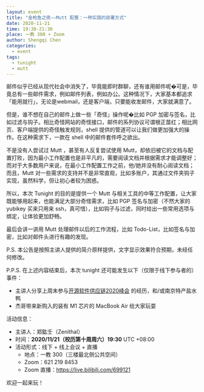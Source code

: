 ```yaml
---
layout: event
title: "金枪鱼之夜——Mutt 配置：一种实践的部署方式"
date: 2020-11-21
time: 19:30-21:30
place: 一教 300 + Zoom
author: Shengqi Chen
categories:
  - event
tags:
  - tunight
  - mutt
---
```


邮件似乎已经从现代社会中消失了，毕竟能即时群聊，还有谁用邮件呢�可是，毕竟总有一些邮件需求，例如邮件列表，例如办公。这种情况下，大家基本都追求「能用就行」，无论是webmail，还是客户端，只要能收发邮件，大家就满意了。

但是，谁不想在自己的邮件上做一些「奇怪」操作呢�比如 PGP 加密与签名，比如过滤与钩子。相比奇怪网站的奇怪接口，邮件的系列协议可谓根正苗红；相比网页、客户端提供的奇怪触发规则，shell 提供的管道可以让我们做更加强大的操作。在这种需求下，一款在 shell 中的邮件套件呼之欲出。

不是没有人尝试过 Mutt ，甚至有人反复尝试使用 Mutt，却依旧被它的文档与配置打败，因为最小工作配置也是非平凡的，需要阅读文档并根据需求才能调整好；而对于大多数用户来说，在最小工作配置工作之前，他/她并没有耐心阅读文档；而且，Mutt 对一些需求的支持并不是非常直观，比如多账户，其通过文件夹钩子实现，虽然科学，但让初心者较为困惑。

所以，本次  Tunight 的目的是提供一个 Mutt 与相关工具的中等工作配置，让大家既能够用起来，也能满足大部分奇怪需求，比如 PGP 签名与加密（不然大家的 yubikey 买来只用来 ssh，真可惜），比如钩子与过滤，同时给出一些常用选项与绑定，让体验更加舒畅。

最后会讲一讲用 Mutt 处理邮件以后的工作流程，比如 Todo-List，比如签名与加密，比如对邮件头进行有趣的发现。

P.S. 本公告是按照主讲人提供的简介原样提供，文字显示效果符合预期，未经任何修改。

P.P.S. 在上述内容结束后，本次 tunight 还可能发生以下（仅限于线下参与者的）事件：

* 主讲人分享上周末参与[开源软件供应链2020峰会](/blog/2020/iscas-conf/) 的经历，和/或南京特产盐水鸭
* 杰哥带来新购入的装有 M1 芯片的 MacBook Air 给大家玩耍

活动信息：

* 主讲人：郑鈜壬（Zenithal）
* 时间：**2020/11/21（校历第十周周六）19:30** UTC +08:00
* 活动形式：线下 + 线上会议 + 直播
  * 地点：一教 300（三楼最北侧公共空间）
  * Zoom：621 219 8453
  * Zoom 直播：https://live.bilibili.com/699121

欢迎一起来玩！
